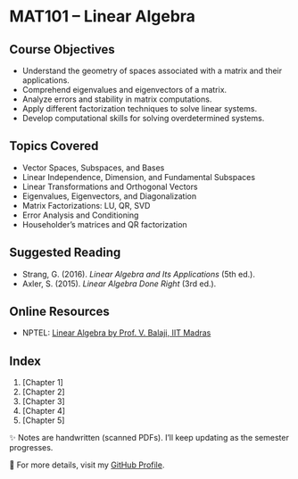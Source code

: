 # MAT101 – Linear Algebra

## Course Objectives
- Understand the geometry of spaces associated with a matrix and their applications.
- Comprehend eigenvalues and eigenvectors of a matrix.
- Analyze errors and stability in matrix computations.
- Apply different factorization techniques to solve linear systems.
- Develop computational skills for solving overdetermined systems.

## Topics Covered
- Vector Spaces, Subspaces, and Bases
- Linear Independence, Dimension, and Fundamental Subspaces
- Linear Transformations and Orthogonal Vectors
- Eigenvalues, Eigenvectors, and Diagonalization
- Matrix Factorizations: LU, QR, SVD
- Error Analysis and Conditioning
- Householder’s matrices and QR factorization

## Suggested Reading
- Strang, G. (2016). *Linear Algebra and Its Applications* (5th ed.).
- Axler, S. (2015). *Linear Algebra Done Right* (3rd ed.).

## Online Resources
- NPTEL: [Linear Algebra by Prof. V. Balaji, IIT Madras](https://nptel.ac.in/courses/111106051)

## Index
1. [Chapter 1]
2. [Chapter 2] 
3. [Chapter 3]  
4. [Chapter 4]
5. [Chapter 5]

✨ Notes are handwritten (scanned PDFs). I’ll keep updating as the semester progresses.

🔗 For more details, visit my [GitHub Profile](https://github.com/LakshitSinghBishtTM).
